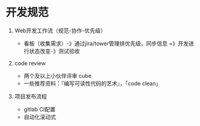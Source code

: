 # 开发规范

1. Web开发工作流（规范-协作-优先级）

   * 看板（收集需求）-》通过jira/tower管理排优先级，同步信息 =》开发进行状态改变-》测试验收

2. code review

   * 两个及以上小伙伴评审 cube 
   * 一些推荐资料：『编写可读性代码的艺术』，「code clean」

3. 项目发布流程

   * gitlab CI配置
   * 自动化滚动式



